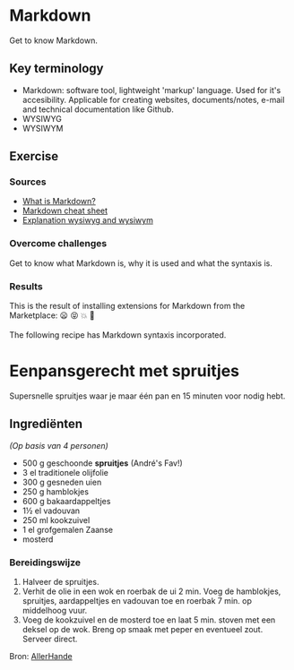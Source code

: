 # Markdown
Get to know Markdown.

## Key terminology
- Markdown: software tool, lightweight 'markup' language. Used for it's accesibility. Applicable for creating websites, documents/notes, e-mail and technical documentation like Github.  
- WYSIWYG
- WYSIWYM

## Exercise
### Sources
- [What is Markdown?](https://www.youtube.com/watch?v=f49LJV1i-_w)
- [Markdown cheat sheet](https://www.markdownguide.org/cheat-sheet/)
- [Explanation wysiwyg and wysiwym](https://www.script-tutorials.com/wysiwyg-and-wysiwym-editors/)

### Overcome challenges
Get to know what Markdown is, why it is used and what the syntaxis is. 

### Results
This is the result of installing extensions for Markdown from the Marketplace:
:frowning:  :stuck_out_tongue_closed_eyes: :collision: :kiss:
<br>
<br>
The following recipe has Markdown syntaxis incorporated. 

# Eenpansgerecht met spruitjes
Supersnelle spruitjes waar je maar één pan en 15 minuten voor nodig hebt.

## Ingrediënten 
*(Op basis van 4 personen)*
- 500 g geschoonde **spruitjes** (André's Fav!)
- 3 el traditionele olijfolie
- 300 g gesneden uien
- 250 g hamblokjes
- 600 g bakaardappeltjes
- 1½ el vadouvan
- 250 ml kookzuivel
- 1 el grofgemalen Zaanse
- mosterd

### Bereidingswijze
1. Halveer de spruitjes. 
2. Verhit de olie in een wok en roerbak de ui
2 min. Voeg de hamblokjes, spruitjes, aardappeltjes en
vadouvan toe en roerbak 7 min. op middelhoog vuur. 
3. Voeg de
kookzuivel en de mosterd toe en laat 5 min. stoven met een
deksel op de wok. Breng op smaak met peper en eventueel
zout. Serveer direct.

Bron: [AllerHande](https://www.ah.nl/allerhande/recept/R-R1189384/eenpansgerecht-met-spruitjes) 